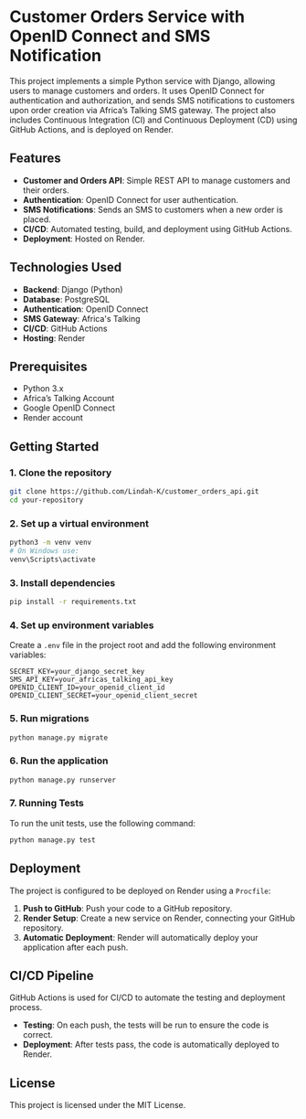 
# Customer Orders Service with OpenID Connect and SMS Notification

This project implements a simple Python service with Django, allowing users to manage customers and orders. It uses OpenID Connect for authentication and authorization, and sends SMS notifications to customers upon order creation via Africa’s Talking SMS gateway. The project also includes Continuous Integration (CI) and Continuous Deployment (CD) using GitHub Actions, and is deployed on Render.

## Features
- **Customer and Orders API**: Simple REST API to manage customers and their orders.
- **Authentication**: OpenID Connect for user authentication.
- **SMS Notifications**: Sends an SMS to customers when a new order is placed.
- **CI/CD**: Automated testing, build, and deployment using GitHub Actions.
- **Deployment**: Hosted on Render.

## Technologies Used
- **Backend**: Django (Python)
- **Database**: PostgreSQL
- **Authentication**: OpenID Connect
- **SMS Gateway**: Africa's Talking
- **CI/CD**: GitHub Actions
- **Hosting**: Render

## Prerequisites
- Python 3.x
- Africa’s Talking Account
- Google OpenID Connect
- Render account

## Getting Started

### 1. Clone the repository
```bash
git clone https://github.com/Lindah-K/customer_orders_api.git
cd your-repository
```

### 2. Set up a virtual environment
```bash
python3 -m venv venv
# On Windows use:
venv\Scripts\activate
```

### 3. Install dependencies
```bash
pip install -r requirements.txt
```

### 4. Set up environment variables
Create a `.env` file in the project root and add the following environment variables:
```
SECRET_KEY=your_django_secret_key
SMS_API_KEY=your_africas_talking_api_key
OPENID_CLIENT_ID=your_openid_client_id
OPENID_CLIENT_SECRET=your_openid_client_secret
```

### 5. Run migrations
```bash
python manage.py migrate
```

### 6. Run the application
```bash
python manage.py runserver
```

### 7. Running Tests
To run the unit tests, use the following command:
```bash
python manage.py test
```

## Deployment
The project is configured to be deployed on Render using a `Procfile`:

1. **Push to GitHub**: Push your code to a GitHub repository.
2. **Render Setup**: Create a new service on Render, connecting your GitHub repository.
3. **Automatic Deployment**: Render will automatically deploy your application after each push.

## CI/CD Pipeline
GitHub Actions is used for CI/CD to automate the testing and deployment process.

- **Testing**: On each push, the tests will be run to ensure the code is correct.
- **Deployment**: After tests pass, the code is automatically deployed to Render.

## License
This project is licensed under the MIT License.
